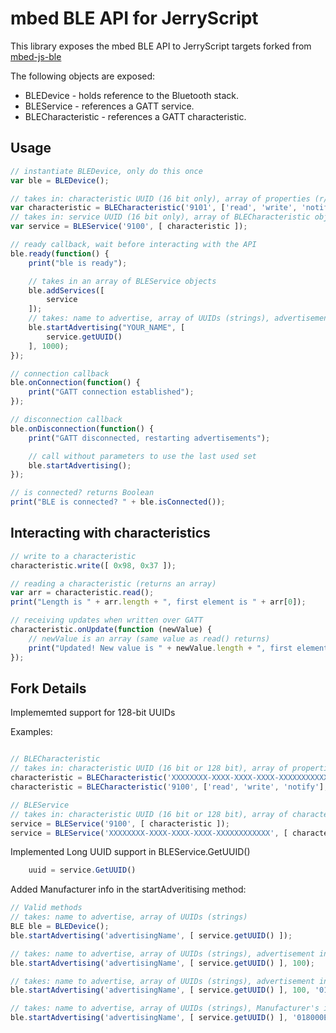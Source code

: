 # mbed BLE API for JerryScript

This library exposes the mbed BLE API to JerryScript targets forked from [mbed-js-ble](https://github.com/ARMmbed/mbed-js-ble)

The following objects are exposed:

* BLEDevice - holds reference to the Bluetooth stack.
* BLEService - references a GATT service.
* BLECharacteristic - references a GATT characteristic.

## Usage

```js
// instantiate BLEDevice, only do this once
var ble = BLEDevice();

// takes in: characteristic UUID (16 bit only), array of properties (r/w/n), data size
var characteristic = BLECharacteristic('9101', ['read', 'write', 'notify'], 1);
// takes in: service UUID (16 bit only), array of BLECharacteristic objects
var service = BLEService('9100', [ characteristic ]);

// ready callback, wait before interacting with the API
ble.ready(function() {
    print("ble is ready");

    // takes in an array of BLEService objects
    ble.addServices([
        service
    ]);
    // takes: name to advertise, array of UUIDs (strings), advertisement interval (default: 1000)
    ble.startAdvertising("YOUR_NAME", [
        service.getUUID()
    ], 1000);
});

// connection callback
ble.onConnection(function() {
    print("GATT connection established");
});

// disconnection callback
ble.onDisconnection(function() {
    print("GATT disconnected, restarting advertisements");

    // call without parameters to use the last used set
    ble.startAdvertising();
});

// is connected? returns Boolean
print("BLE is connected? " + ble.isConnected());
```

## Interacting with characteristics

```js
// write to a characteristic
characteristic.write([ 0x98, 0x37 ]);

// reading a characteristic (returns an array)
var arr = characteristic.read();
print("Length is " + arr.length + ", first element is " + arr[0]);

// receiving updates when written over GATT
characteristic.onUpdate(function (newValue) {
    // newValue is an array (same value as read() returns)
    print("Updated! New value is " + newValue.length + ", first element is " + newValue[0]);
});
```
## Fork Details

Implememted support for 128-bit UUIDs

Examples:

```js

// BLECharacteristic
// takes in: characteristic UUID (16 bit or 128 bit), array of properties (r/w/n), data size
characteristic = BLECharacteristic('XXXXXXXX-XXXX-XXXX-XXXX-XXXXXXXXXXXX', ['read', 'write', 'notify'], 1);
characteristic = BLECharacteristic('9100', ['read', 'write', 'notify'], 1);

// BLEService
// takes in: characteristic UUID (16 bit or 128 bit), array of characteristics
service = BLEService('9100', [ characteristic ]);
service = BLEService('XXXXXXXX-XXXX-XXXX-XXXX-XXXXXXXXXXXX', [ characteristic ]);

```
Implemented Long UUID support in BLEService.GetUUID()
```js
    uuid = service.GetUUID()
```

Added Manufacturer info in the startAdveritising method:

```js
// Valid methods
// takes: name to advertise, array of UUIDs (strings)
BLE ble = BLEDevice();
ble.startAdvertising('advertisingName', [ service.getUUID() ]);

// takes: name to advertise, array of UUIDs (strings), advertisement interval (default: 1000),
ble.startAdvertising('advertisingName', [ service.getUUID() ], 100);

// takes: name to advertise, array of UUIDs (strings), advertisement interval (default: 1000), Manufacturer's info
ble.startAdvertising('advertisingName', [ service.getUUID() ], 100, '018000E00000');

// takes: name to advertise, array of UUIDs (strings), Manufacturer's info
ble.startAdvertising('advertisingName', [ service.getUUID() ], '018000E00000');

```
